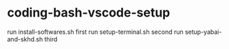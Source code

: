 # coding-bash-vscode-setup
run install-softwares.sh first
run setup-terminal.sh second
run setup-yabai-and-skhd.sh third


